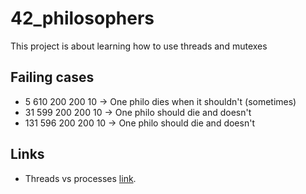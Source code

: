 # 42_philosophers
This project is about learning how to use threads and mutexes   

## Failing cases   
- 5 610 200 200 10 -> One philo dies when it shouldn't (sometimes)
- 31 599 200 200 10 -> One philo should die and doesn't
- 131 596 200 200 10 -> One philo should die and doesn't

## Links
- Threads vs processes [link](https://medium.com/@jalal92/lets-discuss-threads-grab-a-coffee-ad4d4ebf7181).
